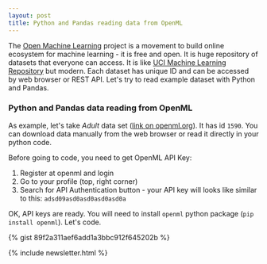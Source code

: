 ```yaml
---
layout: post
title: Python and Pandas reading data from OpenML
---
```


The [Open Machine Learning](https://www.openml.org/) project is a movement to build online ecosystem for machine learning - it is free and open. It is huge repository of datasets that everyone can access. It is like [UCI Machine Learning Repository](https://archive.ics.uci.edu/ml/index.php) but modern. Each dataset has unique ID and can be accessed by web browser or REST API. Let's try to read example dataset with Python and Pandas.

### Python and Pandas data reading from OpenML

As example, let's take _Adult_ data set ([link on openml.org](https://www.openml.org/d/1590)). It has id `1590`. You can download data manually from the web browser or read it directly in your python code.

Before going to code, you need to get OpenML API Key:

1. Register at openml and login
2. Go to your profile (top, right corner)
3. Search for API Authentication button - your API key will looks like similar to this: `adsd09asd0asd0asd0asd0a`

OK, API keys are ready. You will need to install `openml` python package (`pip install openml`). Let's code.

{% gist 89f2a311aef6add1a3bbc912f645202b %}

{% include newsletter.html %}
